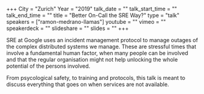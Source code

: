 +++
City = "Zurich"
Year = "2019"
talk_date = ""
talk_start_time = ""
talk_end_time = ""
title = "Better On-Call the SRE Way?"
type = "talk"
speakers = ["ramon-medrano-llamas"]
youtube = ""
vimeo = ""
speakerdeck = ""
slideshare = ""
slides = ""
+++

SRE at Google uses an incident management protocol to manage outages of the complex
distributed systems we manage. These are stressful times that involve a fundamental human
factor, when many people can be involved and that the regular organisation might not help
unlocking the whole potential of the persons involved.

From psycological safety, to training and protocols, this talk is meant to discuss
everything that goes on when services are not available.
